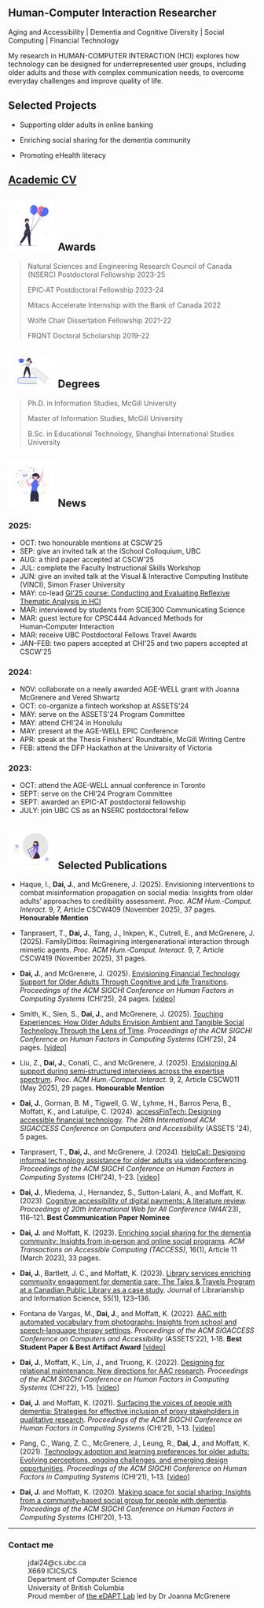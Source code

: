 ## Human-Computer Interaction Researcher

Aging and Accessibility | Dementia and Cognitive Diversity | Social Computing | Financial Technology

My research in HUMAN-COMPUTER INTERACTION (HCI) explores how technology can be designed for underrepresented user groups, including older adults and those with complex communication needs, to overcome everyday challenges and improve quality of life.

## Selected Projects

- Supporting older adults in online banking

- Enriching social sharing for the dementia community

- Promoting eHealth literacy

## [Academic CV](./CV202508_JiaminDai.pdf)

<!---
---
Human-Computer Interaction: Accessibility | Aging and Dementia | Social Computing | Financial Technology
---

Text can be **bold**, _italic_, or ~~strikethrough~~.

[Link to another page](./another-page.html).
-->


## <img src="/assets/img/undraw_awards_Balloons_re_8ymj.png" width="96"> Awards 

> Natural Sciences and Engineering Research Council of Canada (NSERC) Postdoctoral Fellowship 2023-25
> 
> EPIC‑AT Postdoctoral Fellowship 2023-24
> 
> Mitacs Accelerate Internship with the Bank of Canada 2022
> 
> Wolfe Chair Dissertation Fellowship 2021-22
> 
> FRQNT Doctoral Scholarship 2019-22

## <img src="/assets/img/undraw_degree_education_f8ru.png" width="96"> Degrees 

> Ph.D. in Information Studies, McGill University
> 
> Master of Information Studies, McGill University
> 
> B.Sc. in Educational Technology, Shanghai International Studies University

## <img src="/assets/img/undraw_news_Happy_news_re_tsbd.png" width="96"> News 

### 2025:

*   OCT: two honourable mentions at CSCW'25
*   SEP: give an invited talk at the iSchool Colloquium, UBC
*   AUG: a third paper accepted at CSCW'25
*   JUL: complete the Faculty Instructional Skills Workshop
*   JUN: give an invited talk at the Visual & Interactive Computing Institute (VINCI), Simon Fraser University
*   MAY: co-lead [GI'25 course: Conducting and Evaluating Reflexive Thematic Analysis in HCI](https://sites.google.com/view/gi25-thematic-analysis-in-hci)
*   MAR: interviewed by students from SCIE300 Communicating Science
*   MAR: guest lecture for CPSC444 Advanced Methods for Human‑Computer Interaction
*   MAR: receive UBC Postdoctoral Fellows Travel Awards
*   JAN–FEB: two papers accepted at CHI'25 and two papers accepted at CSCW'25

### 2024:

*   NOV: collaborate on a newly awarded AGE-WELL grant with Joanna McGrenere and Vered Shwartz
*   OCT: co-organize a fintech workshop at ASSETS’24
*   MAY: serve on the ASSETS'24 Program Committee
*   MAY: attend CHI'24 in Honolulu
*   MAY: present at the AGE-WELL EPIC Conference
*   APR: speak at the Thesis Finishers’ Roundtable, McGill Writing Centre
*   FEB: attend the DFP Hackathon at the University of Victoria

### 2023:

*   OCT: attend the AGE-WELL annual conference in Toronto
*   SEPT: serve on the CHI’24 Program Committee
*   SEPT: awarded an EPIC-AT postdoctoral fellowship
*   JULY: join UBC CS as an NSERC postdoctoral fellow

## <img src="/assets/img/undraw_pub_My_documents_re_13dc.png" width="96"> Selected Publications 

*  Haque, I., **Dai, J.**, and McGrenere, J. (2025). Envisioning interventions to combat misinformation propagation on social media:
Insights from older adults’ approaches to credibility assessment. _Proc. ACM Hum.‑Comput. Interact._ 9, 7, Article CSCW409 (November
2025), 37 pages. **Honourable Mention**
   
*  Tanprasert, T., **Dai, J.**, Tang, J., Inkpen, K., Cutrell, E., and McGrenere, J. (2025). FamilyDittos: Reimagining intergenerational
interaction through mimetic agents. _Proc. ACM Hum.‑Comput. Interact._ 9, 7, Article CSCW419 (November 2025), 31 pages.

*   **Dai, J.**, and McGrenere, J. (2025). [Envisioning Financial Technology Support for Older Adults Through Cognitive and Life Transitions](https://dl.acm.org/doi/10.1145/3706598.3713427). _Proceedings of the ACM SIGCHI Conference on Human Factors in Computing Systems_ (CHI’25), 24 pages. [[video]](https://www.youtube.com/watch?v=PC1cYRIBT60&ab_channel=ACMSIGCHI)
  
*   Smith, K., Sien, S., **Dai, J.**, and McGrenere, J. (2025). [Touching Experiences: How Older Adults Envision Ambient and Tangible Social Technology Through the Lens of Time](https://dl.acm.org/doi/10.1145/3706598.3714302). _Proceedings of the ACM SIGCHI Conference on Human Factors in Computing Systems_ (CHI’25), 24 pages. [[video]](https://www.youtube.com/watch?v=TLm-d9Cc0KI&ab_channel=ACMSIGCHI)
     
*   Liu, Z., **Dai, J.**, Conati, C., and McGrenere, J. (2025). [Envisioning AI support during semi‑structured interviews across the expertise spectrum](https://dl.acm.org/doi/10.1145/3710909). _Proc. ACM Hum.‑Comput. Interact._ 9, 2, Article CSCW011 (May 2025), 29 pages. **Honourable Mention**

*   **Dai, J.**, Gorman, B. M., Tigwell, G. W., Lyhme, H., Barros Pena, B., Moffatt, K., and Latulipe, C. (2024). <a href="https://dl.acm.org/doi/10.1145/3663548.3688551">accessFinTech: Designing accessible financial technology</a>. _The 26th International ACM SIGACCESS Conference on Computers and Accessibility_ (ASSETS ’24), 5 pages.

*   Tanprasert, T., **Dai, J.**, and McGrenere, J. (2024). [HelpCall: Designing informal technology assistance for older adults via videoconferencing](https://dl.acm.org/doi/10.1145/3613904.3642938). _Proceedings of the ACM SIGCHI Conference on Human Factors in Computing Systems_ (CHI’24), 1–23. 
 [[video]](https://www.youtube.com/watch?v=GBnbOQWjn0k)

*   **Dai, J.**, Miedema, J., Hernandez, S., Sutton‑Lalani, A., and Moffatt, K. (2023). [Cognitive accessibility of digital payments: A literature review](https://dl.acm.org/doi/10.1145/3587281.3587294). _Proceedings of 20th International Web for All Conference_ (W4A’23), 116–121. **Best Communication Paper Nominee**

*   **Dai, J.** and Moffatt, K. (2023). [Enriching social sharing for the dementia community: Insights from in‑person and online social programs](https://dl.acm.org/doi/10.1145/3582558). _ACM Transactions on Accessible Computing (TACCESS)_, 16(1), Article 11 (March 2023), 33 pages.

*   **Dai, J.**, Bartlett, J. C., and Moffatt, K. (2023). [Library services enriching community engagement for dementia care: The Tales & Travels Program at a Canadian Public Library as a case study](https://journals.sagepub.com/doi/full/10.1177/09610006211065170). Journal of Librarianship and Information Science, 55(1), 123–136.

*   Fontana de Vargas, M., **Dai, J.**, and Moffatt, K. (2022). [AAC with automated vocabulary from photographs: Insights from school and speech‑language therapy settings](https://dl.acm.org/doi/10.1145/3517428.3544805). _Proceedings of the ACM SIGACCESS Conference on Computers and Accessibility_ (ASSETS’22), 1‑18. **Best Student Paper & Best Artifact Award** [[video]](https://www.youtube.com/watch?v=O6i2oCUhw-I)

*   **Dai, J.**, Moffatt, K., Lin, J., and Truong, K. (2022). [Designing for relational maintenance: New directions for AAC research](https://dl.acm.org/doi/10.1145/3491102.3502011). _Proceedings of the ACM SIGCHI Conference on Human Factors in Computing Systems_ (CHI’22), 1‑15. [[video]](https://www.youtube.com/watch?v=AaME95B8Sls&t=1s)

*   **Dai, J.** and Moffatt, K. (2021). [Surfacing the voices of people with dementia: Strategies for effective inclusion of proxy stakeholders in qualitative research](https://dl.acm.org/doi/10.1145/3411764.3445756). _Proceedings of the ACM SIGCHI Conference on Human Factors in Computing Systems_ (CHI’21), 1‑13. [[video]](https://www.youtube.com/watch?v=t19SjXbM9Ro&t=26s)

*   Pang, C., Wang, Z. C., McGrenere, J., Leung, R., **Dai, J.**, and Moffatt, K. (2021). [Technology adoption and learning preferences for older adults: Evolving perceptions, ongoing challenges, and emerging design opportunities](https://dl.acm.org/doi/10.1145/3411764.3445702). _Proceedings of the ACM SIGCHI Conference on Human Factors in Computing Systems_ (CHI’21), 1‑13. [[video]](https://www.youtube.com/watch?v=1NZfuBSl6cU)

*   **Dai, J.** and Moffatt, K. (2020). [Making space for social sharing: Insights from a community‑based social group for people with dementia](https://dl.acm.org/doi/10.1145/3313831.3376133). _Proceedings of the ACM SIGCHI Conference on Human Factors in Computing Systems_ (CHI’20), 1‑13.


<!---
*   Marino, D., **Dai, J.**, Fortin, P., Henry, M., and Cooperstock, J. (2024). [Co‑Here: An expressive videoconferencing module for implicit affective interaction](https://dl.acm.org/doi/10.1145/3670947.3670975). _Proceedings of the Graphics Interface Conference_ (GI’24), 1–13.

*   Sutton‑Lalani, A., Hernandez, S., Miedema, J., **Dai, J.**, and Omrane, B. (2023). [Redefining financial inclusion for a digital age: Implications for a Central Bank Digital Currency](https://www.bankofcanada.ca/2023/10/staff-discussion-paper-2023-22/). _Bank of Canada Staff Discussion Paper_, 23 pages.

*   **Dai, J.**, Granikov, V., El Sherif, R., Grguric, E., Turcotte, E., and Pluye, P. (2019). [Patient Information Aid: An innovative educational program to improve outcomes of online consumer health information](https://content.iospress.com/articles/education-for-information/efi180215). _Education for Information_, 35(1), 41‑49. 

![@CHI'24 in Honolulu](/assets/img/CHI24.jpg)
@CHI'24 in Honolulu
### Header 3

```js
// Javascript code with syntax highlighting.
var fun = function lang(l) {
  dateformat.i18n = require('./lang/' + l)
  return true;
}
```

```ruby
# Ruby code with syntax highlighting
GitHubPages::Dependencies.gems.each do |gem, version|
  s.add_dependency(gem, "= #{version}")
end
```

#### Header 4

*   This is an unordered list following a header.
*   This is an unordered list following a header.
*   This is an unordered list following a header.

##### Header 5

1.  This is an ordered list following a header.
2.  This is an ordered list following a header.
3.  This is an ordered list following a header.

###### Header 6

| head1        | head two          | three |
|:-------------|:------------------|:------|
| ok           | good swedish fish | nice  |
| out of stock | good and plenty   | nice  |
| ok           | good `oreos`      | hmm   |
| ok           | good `zoute` drop | yumm  |

### And an ordered list:

1.  Item one
1.  Item two
1.  Item three
1.  Item four

### And a nested list:

- level 1 item
  - level 2 item
  - level 2 item
    - level 3 item
    - level 3 item
- level 1 item
  - level 2 item
  - level 2 item
  - level 2 item
- level 1 item
  - level 2 item
  - level 2 item
- level 1 item

### Small image

![Octocat](https://github.githubassets.com/images/icons/emoji/octocat.png)

### Large image

![Branching](https://guides.github.com/activities/hello-world/branching.png)

-->


* * *
### Contact me
<dl>
<dt></dt>
<dd>jdai24@cs.ubc.ca</dd>
<dd>X669 ICICS/CS</dd>
<dd>Department of Computer Science</dd>
<dd>University of British Columbia</dd>
<dd>Proud member of <a href="https://www.cs.ubc.ca/labs/edapt">the eDAPT Lab</a> led by Dr Joanna McGrenere</dd>
</dl>

<!---
```
 
```
-->

